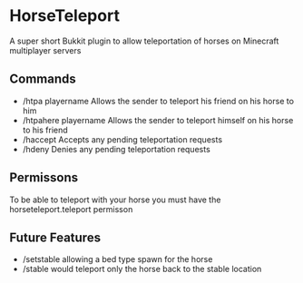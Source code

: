HorseTeleport
=============

A super short Bukkit plugin to allow teleportation of horses on Minecraft multiplayer servers 

## Commands ##
* /htpa playername      Allows the sender to teleport his friend on his horse to him
* /htpahere playername  Allows the sender to teleport himself on his horse to his friend
* /haccept              Accepts any pending teleportation requests
* /hdeny                Denies any pending teleportation requests

## Permissons ##
To be able to teleport with your horse you must have the horseteleport.teleport permisson

## Future Features ##
* /setstable allowing a bed type spawn for the horse 
* /stable would teleport only the horse back to the stable location
